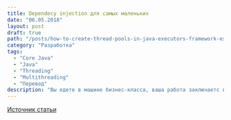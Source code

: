 ```yaml
---
title: Dependecy injection для самых маленьких
date: "06.05.2018"
layout: post
draft: true
path: "/posts/how-to-create-thread-pools-in-java-executors-framework-example-tutorial/"
category: "Разработка"
tags:
  - "Core Java"
  - "Java"
  - "Threading"
  - "Multithreading"
  - "Перевод"
description: "Вы едете в машине бизнес-класса, ваша работа заключаетс в том, чтобы делать автомобили за заказ. Объектно-ориентированный программист говорит вам: нет проблем, я сделаю чертеж, который я могу использовать, чтобы сделать столько автомобилей, сколько я хочу!"
---
```



<a target="_blank" href="https://javarevisited.blogspot.se/2013/07/how-to-create-thread-pools-in-java-executors-framework-example-tutorial.html">Источник статьи</a>